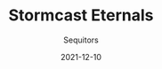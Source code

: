 ---
title: "Stormcast Eternals"
subtitle: "Sequitors"
date: "2021-12-10"
cover_img: "/images/warhammer-aos/stormcast-eternals/sequitors/Cover.webp"
img1: "/images/warhammer-aos/stormcast-eternals/sequitors/1.webp"
img2: "/images/warhammer-aos/stormcast-eternals/sequitors/2.webp"
img3: "/images/warhammer-aos/stormcast-eternals/sequitors/3.webp"
img4: "/images/warhammer-aos/stormcast-eternals/sequitors/4.webp"
img5: "/images/warhammer-aos/stormcast-eternals/sequitors/5.webp"
---